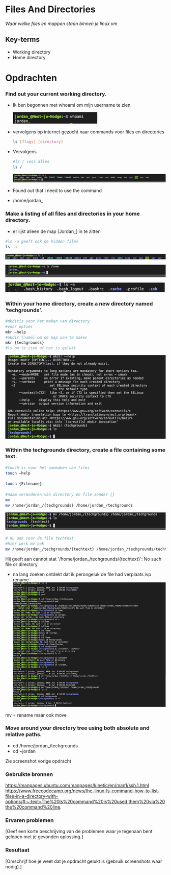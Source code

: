 # Files And Directories
*Waar welke files en mappen staan binnen je linux vm*

## Key-terms
- Working directory
- Home directory

# Opdrachten

### Find out your current working directory.

- Ik ben begonnen met whoami om mijn username te zien
    
    ![Screenshot 2023-06-08 at 11.00.59.png](/00_includes/Screenshot_2023-06-08_at_11.00.59.png)
    
- vervolgens op internet gezocht naar commands voor files en directories
    
    ```bash
    ls [flags] [directory]
    ```
    
- Vervolgens
    
    ```bash
    #ls / voor alles
    ls /
    ```
    
    ![Screenshot 2023-06-08 at 11.20.32.png](/00_includes/Screenshot_2023-06-08_at_11.20.32.png)
    
- Found out that i need to use the <pwd> command
- /home/jordan_

### Make a listing of all files and directories in your home directory.

- er lijkt alleen de map [Jordan_] in te zitten

```bash
#ls -a geeft ook de hidden files
ls -a 
```

![Screenshot 2023-06-08 at 11.38.05.png](/00_includes/Screenshot_2023-06-08_at_11.38.05.png)

![Screenshot 2023-06-08 at 11.37.41.png](/00_includes/Screenshot_2023-06-08_at_11.37.41.png)

![Screenshot 2023-06-08 at 11.39.38.png](/00_includes/Screenshot_2023-06-08_at_11.39.38.png)

### Within your home directory, create a new directory named ‘techgrounds’.

```bash
#mkdiris voor het maken van directory
#voor opties
mkr —help 
#mkdir {name} om de map aan te maken
mkr {techgrounds}
#ls om te zien of het is gelukt
```

![Screenshot 2023-06-08 at 11.43.50.png](/00_includes/Screenshot_2023-06-08_at_11.43.50.png)

### Within the techgrounds directory, create a file containing some text.

```bash
#touch is voor het aanmaken van files
touch —help

touch {Filename}

#naam veranderen van directory en file zonder {}
mv
mv /home/jordan_/{techgrounds} /home/jordan_/techgrounds

```

![Screenshot 2023-06-08 at 11.56.39.png](/00_includes/Screenshot_2023-06-08_at_11.56.39.png)

```bash
# nu ook voor de file techtext
#hier werk mv ook
mv /home/jordan_/techgrounds/{techtext} /home/jordan_/techgrounds/techtext
```

Hij geeft aan cannot stat '/home/jordan_/techgrounds/{techtext}': No such file or directory
- na lang zoeken ontdekt dat ik perongeluk de file had verplaats ivp rename
![movingdirectories](/00_includes/Screenshot_2023-06-08_at_12.24.07.png)

mv = rename maar ook move

### Move around your directory tree using both absolute and relative paths.
- cd /home/jordan_/techgrounds
- cd ~jordan

Zie screenshot vorige opdracht

### Gebruikte bronnen
https://manpages.ubuntu.com/manpages/kinetic/en/man1/ssh.1.html
https://www.freecodecamp.org/news/the-linux-ls-command-how-to-list-files-in-a-directory-with-options/#:~:text=The%20ls%20command%20is%20used,them%20via%20the%20command%20line.

### Ervaren problemen
[Geef een korte beschrijving van de problemen waar je tegenaan bent gelopen met je gevonden oplossing.]

### Resultaat
[Omschrijf hoe je weet dat je opdracht gelukt is (gebruik screenshots waar nodig).]
